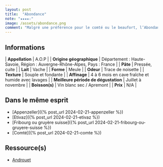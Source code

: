 ```yaml
---
layout: post
title:  "Abondance"
note: "★★★★☆"
image: /assets/abondance.png
comment: "Malgré une préférence pour le comté ou le beaufort, l’Abondance possède un léger goût de noisette et sa croûte donne un léger goût crayeux qui vient relever le fromage !"
---
```


## Informations

| **Appellation** | A.O.P |
| **Origine géographique** | Département : Haute-Savoie, Région : Auvergne-Rhône-Alpes, Pays : France |
| **Pâte** | Pressée, cuite |
| **Lait** | Vache |
| **Forme** | Meule |
| **Odeur** | Trace de noisette |
| **Texture** | Souple et fondante |
| **Affinage** | 4 à 6 mois en cave fraîche et humide avec lavages |
| **Meilleure période de dégustation** | Juillet à novembre |
| **Boisson(s)** | Vin blanc sec / Apremont |
| **Prix** | N/A |

## Dans le même esprit
* [Appenzeller]({% post_url 2024-02-21-appenzeller %})
* [Etivaz]({% post_url 2024-02-21-etivaz %})
* [Fribourg ou gruyère suisse]({% post_url 2024-02-21-fribourg-ou-gruyere-suisse %})
* [Comté]({% post_url 2024-02-21-comte %})

## Ressource(s)
* [Androuet](http://androuet.com/Abondance-89.html)